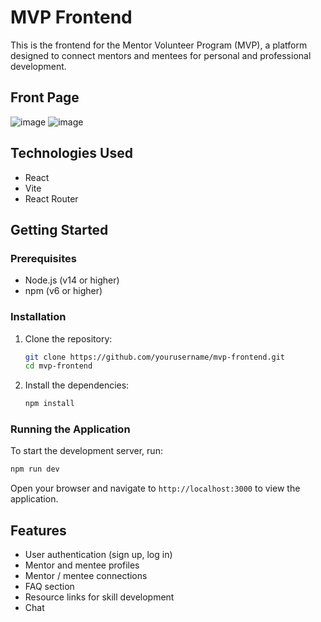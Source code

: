 # MVP Frontend

This is the frontend for the Mentor Volunteer Program (MVP), a platform designed to connect mentors and mentees for personal and professional development.

## Front Page
![image](https://github.com/user-attachments/assets/8be3b294-4b1c-4a8c-8bd7-9de7e32a91e7)
![image](https://github.com/user-attachments/assets/ee841c5a-d8ee-4e55-9d3c-08c91b5efcbd)


## Technologies Used

- React
- Vite
- React Router

## Getting Started

### Prerequisites

- Node.js (v14 or higher)
- npm (v6 or higher)

### Installation

1. Clone the repository:
   ```bash
   git clone https://github.com/yourusername/mvp-frontend.git
   cd mvp-frontend
   ```

2. Install the dependencies:
   ```bash
   npm install
   ```

### Running the Application

To start the development server, run:
```bash
npm run dev
```

Open your browser and navigate to `http://localhost:3000` to view the application.

## Features

- User authentication (sign up, log in)
- Mentor and mentee profiles
- Mentor / mentee connections 
- FAQ section
- Resource links for skill development
- Chat
